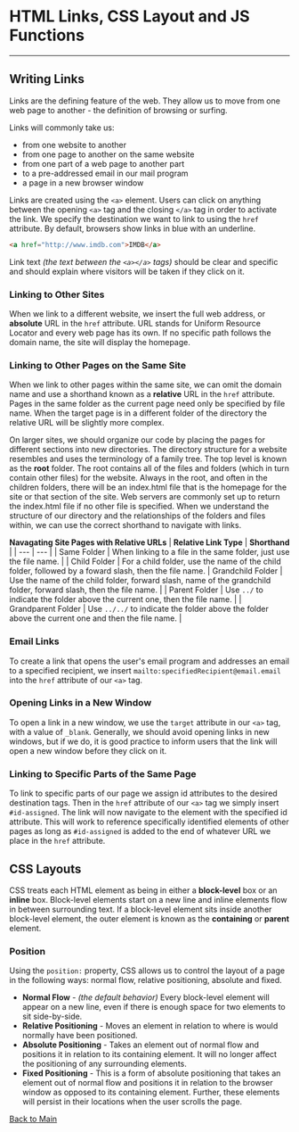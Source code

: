 # HTML Links, CSS Layout and JS Functions

---

## Writing Links

Links are the defining feature of the web. They allow us to move from one web page to another - the definition of browsing or surfing.

Links will commonly take us:

- from one website to another
- from one page to another on the same website
- from one part of a web page to another part
- to a pre-addressed email in our mail program
- a page in a new browser window

Links are created using the `<a>` element. Users can click on anything between the opening `<a>` tag and the closing `</a>` tag in order to activate the link. We specify the destination we want to link to using the `href` attribute. By default, browsers show links in blue with an underline.

```HTML
<a href="http://www.imdb.com">IMDB</a>
```

Link text _(the text between the `<a></a>` tags)_ should be clear and specific and should explain where visitors will be taken if they click on it.

### Linking to Other Sites

When we link to a different website, we insert the full web address, or **absolute** URL in the `href` attribute. URL stands for Uniform Resource Locator and every web page has its own. If no specific path follows the domain name, the site will display the homepage.

### Linking to Other Pages on the Same Site

When we link to other pages within the same site, we can omit the domain name and use a shorthand known as a **relative** URL in the `href` attribute. Pages in the same folder as the current page need only be specified by file name. When the target page is in a different folder of the directory the relative URL will be slightly more complex.

On larger sites, we should organize our code by placing the pages for different sections into new directories. The directory structure for a website resembles and uses the terminology of a family tree. The top level is known as the **root** folder. The root contains all of the files and folders (which in turn contain other files) for the website. Always in the root, and often in the children folders, there will be an index.html file that is the homepage for the site or that section of the site. Web servers are commonly set up to return the index.html file if no other file is specified. When we understand the structure of our directory and the relationships of the folders and files within, we can use the correct shorthand to navigate with links.

**Navagating Site Pages with Relative URLs**
| **Relative Link Type** | **Shorthand** |
| --- | --- |
| Same Folder | When linking to a file in the same folder, just use the file name. |
| Child Folder | For a child folder, use the name of the child folder, followed by a foward slash, then the file name. |
Grandchild Folder | Use the name of the child folder, forward slash, name of the grandchild folder, forward slash, then the file name. |
| Parent Folder | Use `../` to indicate the folder above the current one, then the file name. |
| Grandparent Folder | Use `../../` to indicate the folder above the folder above the current one and then the file name. |

### Email Links

To create a link that opens the user's email program and addresses an email to a specified recipient, we insert `mailto:specifiedRecipient@email.email` into the `href` attribute of our `<a>` tag.

### Opening Links in a New Window

To open a link in a new window, we use the `target` attribute in our `<a>` tag, with a value of `_blank`. Generally, we should avoid opening links in new windows, but if we do, it is good practice to inform users that the link will open a new window before they click on it.

### Linking to Specific Parts of the Same Page

To link to specific parts of our page we assign id attributes to the desired destination tags. Then in the `href` attribute of our `<a>` tag we simply insert `#id-assigned`. The link will now navigate to the element with the specified id attribute. This will work to reference specifically identified elements of other pages as long as `#id-assigned` is added to the end of whatever URL we place in the `href` attribute.

## CSS Layouts

CSS treats each HTML element as being in either a **block-level** box or an **inline** box. Block-level elements start on a new line and inline elements flow in between surrounding text. If a block-level element sits inside another block-level element, the outer element is known as the **containing** or **parent** element.

### Position

Using the `position:` property, CSS allows us to control the layout of a page in the following ways: normal flow, relative positioning, absolute and fixed.

- **Normal Flow** - _(the default behavior)_ Every block-level element will appear on a new line, even if there is enough space for two elements to sit side-by-side.
- **Relative Positioning** - Moves an element in relation to where is would normally have been positioned.
- **Absolute Positioning** - Takes an element out of normal flow and positions it in relation to its containing element. It will no longer affect the positioning of any surrounding elements.
- **Fixed Positioning** - This is a form of absolute positioning that takes an element out of normal flow and positions it in relation to the browser window as opposed to its containing element. Further, these elements will persist in their locations when the user scrolls the page.

[Back to Main](README.md)
